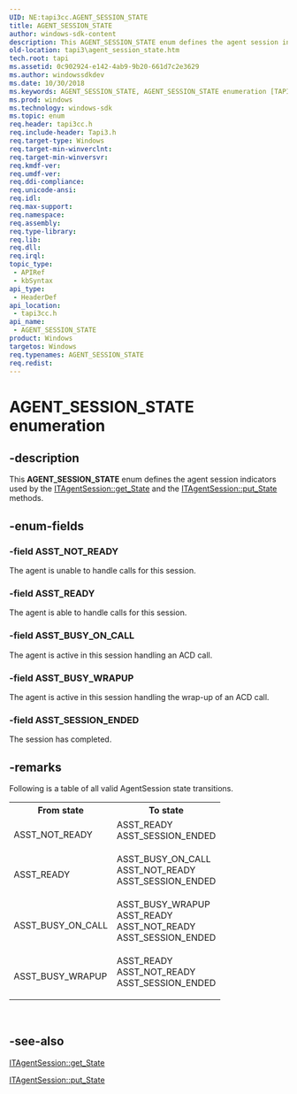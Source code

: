 ```yaml
---
UID: NE:tapi3cc.AGENT_SESSION_STATE
title: AGENT_SESSION_STATE
author: windows-sdk-content
description: This AGENT_SESSION_STATE enum defines the agent session indicators used by the ITAgentSession::get_State and the ITAgentSession::put_State methods.
old-location: tapi3\agent_session_state.htm
tech.root: tapi
ms.assetid: 0c902924-e142-4ab9-9b20-661d7c2e3629
ms.author: windowssdkdev
ms.date: 10/30/2018
ms.keywords: AGENT_SESSION_STATE, AGENT_SESSION_STATE enumeration [TAPI 2.2], ASST_BUSY_ON_CALL, ASST_BUSY_WRAPUP, ASST_NOT_READY, ASST_READY, ASST_SESSION_ENDED, _tapi3_agent_session_state, tapi3.agent_session_state, tapi3cc/AGENT_SESSION_STATE, tapi3cc/ASST_BUSY_ON_CALL, tapi3cc/ASST_BUSY_WRAPUP, tapi3cc/ASST_NOT_READY, tapi3cc/ASST_READY, tapi3cc/ASST_SESSION_ENDED
ms.prod: windows
ms.technology: windows-sdk
ms.topic: enum
req.header: tapi3cc.h
req.include-header: Tapi3.h
req.target-type: Windows
req.target-min-winverclnt: 
req.target-min-winversvr: 
req.kmdf-ver: 
req.umdf-ver: 
req.ddi-compliance: 
req.unicode-ansi: 
req.idl: 
req.max-support: 
req.namespace: 
req.assembly: 
req.type-library: 
req.lib: 
req.dll: 
req.irql: 
topic_type:
 - APIRef
 - kbSyntax
api_type:
 - HeaderDef
api_location:
 - tapi3cc.h
api_name:
 - AGENT_SESSION_STATE
product: Windows
targetos: Windows
req.typenames: AGENT_SESSION_STATE
req.redist: 
---
```


# AGENT_SESSION_STATE enumeration


## -description


This 
<b>AGENT_SESSION_STATE</b> enum defines the agent session indicators used by the 
<a href="https://msdn.microsoft.com/85a389ee-2d6c-4607-873a-8ca0c16a0fac">ITAgentSession::get_State</a> and the 
<a href="https://msdn.microsoft.com/4d35bacd-c4e4-4c31-b946-ad76ffb250ed">ITAgentSession::put_State</a> methods.


## -enum-fields




### -field ASST_NOT_READY

The agent is unable to handle calls for this session.


### -field ASST_READY

The agent is able to handle calls for this session.


### -field ASST_BUSY_ON_CALL

The agent is active in this session handling an ACD call.


### -field ASST_BUSY_WRAPUP

The agent is active in this session handling the wrap-up of an ACD call.


### -field ASST_SESSION_ENDED

The session has completed.


## -remarks



Following is a table of all valid AgentSession state transitions.

<table>
<tr>
<th>From state</th>
<th>To state</th>
</tr>
<tr>
<td>ASST_NOT_READY</td>
<td>
<dl>
<dt>ASST_READY</dt>
<dt>ASST_SESSION_ENDED</dt>
</dl>
</td>
</tr>
<tr>
<td>ASST_READY</td>
<td>
<dl>
<dt>ASST_BUSY_ON_CALL</dt>
<dt>ASST_NOT_READY</dt>
<dt>ASST_SESSION_ENDED</dt>
</dl>
</td>
</tr>
<tr>
<td>ASST_BUSY_ON_CALL</td>
<td>
<dl>
<dt>ASST_BUSY_WRAPUP</dt>
<dt>ASST_READY</dt>
<dt>ASST_NOT_READY</dt>
<dt>ASST_SESSION_ENDED</dt>
</dl>
</td>
</tr>
<tr>
<td>ASST_BUSY_WRAPUP</td>
<td>
<dl>
<dt>ASST_READY</dt>
<dt>ASST_NOT_READY</dt>
<dt>ASST_SESSION_ENDED</dt>
</dl>
</td>
</tr>
</table>
 




## -see-also




<a href="https://msdn.microsoft.com/85a389ee-2d6c-4607-873a-8ca0c16a0fac">ITAgentSession::get_State</a>



<a href="https://msdn.microsoft.com/4d35bacd-c4e4-4c31-b946-ad76ffb250ed">ITAgentSession::put_State</a>
 

 

